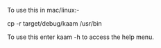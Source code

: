 To use this in mac/linux:-

cp -r target/debug/kaam /usr/bin


To use this enter kaam -h to access the help menu.
